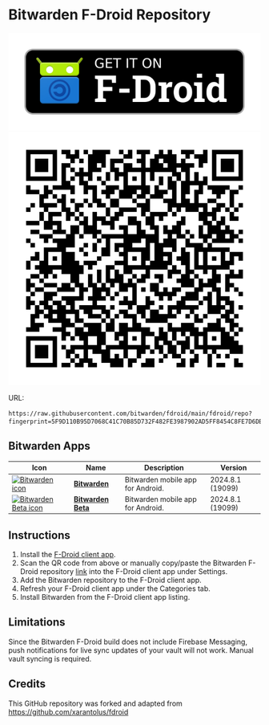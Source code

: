 # Bitwarden F-Droid Repository

<p align="center">
    <img src="fdroid/btn.png" alt="F-Droid repo url button"/>
    <img src="fdroid/repo/index.png?raw=true" alt="F-Droid repo QR code"/>
</p>

URL:
```
https://raw.githubusercontent.com/bitwarden/fdroid/main/fdroid/repo?fingerprint=5F9D110B95D7068C41C70B85D732F482FE3987902AD5FF8454C8FE7D6DB249E3
```

## Bitwarden Apps

<!-- This table is auto-generated. Do not edit -->
| Icon | Name | Description | Version |
| --- | --- | --- | --- |
| <a href="https://github.com/bitwarden/android"><img src="fdroid/repo/icons/" alt="Bitwarden icon" width="36px" height="36px"></a> | [**Bitwarden**](https://github.com/bitwarden/android) | Bitwarden mobile app for Android. | 2024.8.1 (19099) |
| <a href="https://github.com/bitwarden/android"><img src="fdroid/repo/icons/" alt="Bitwarden Beta icon" width="36px" height="36px"></a> | [**Bitwarden Beta**](https://github.com/bitwarden/android) | Bitwarden mobile app for Android. | 2024.8.1 (19099) |
<!-- end apps table -->

## Instructions
1. Install the [F-Droid client app](https://f-droid.org/).
2. Scan the QR code from above or manually copy/paste the Bitwarden F-Droid repository [link](https://raw.githubusercontent.com/bitwatrden/fdroid/main/fdroid/repo?fingerprint=5F9D110B95D7068C41C70B85D732F482FE3987902AD5FF8454C8FE7D6DB249E3) into the F-Droid client app under Settings.
3. Add the Bitwarden repository to the F-Droid client app.
4. Refresh your F-Droid client app under the Categories tab.
5. Install Bitwarden from the F-Droid client app listing.

## Limitations

Since the Bitwarden F-Droid build does not include Firebase Messaging, push notifications for live sync updates of your vault will not work. Manual vault syncing is required.

## Credits

This GitHub repository was forked and adapted from https://github.com/xarantolus/fdroid

